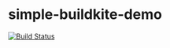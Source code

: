 # simple-buildkite-demo

[![Build Status](https://badge.buildkite.com/85cc72bd680e05505bde70a839e3012f19abde65632801304f.svg)](https://buildkite.com/no-4/my-buildkite) 